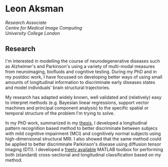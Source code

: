 # Leon Aksman
*Research Associate <br/>
Centre for Medical Image Computing <br/>
University College London* <br/>

## Research

I'm interested in modelling the course of neurodegenerative diseases such as Alzheimer's and Parkinson's using a variety of multi-modal measures from neuroimaging, biofluids and cognitive testing. During my PhD and in my postdoc work, I have focussed on developing better ways of using small amounts of longitudinal information to discriminate early diseases states and model individuals' brain structural trajectories. 

My research has adapted widely known, well validated and (relatively) easy to interpret methods (e.g. Bayesian linear regressions, support vector machines and principal component analysis) to the specific spatial or temporal structure of the problem I'm trying to solve.

 In my PhD work, summarized in my [thesis](https://kclpure.kcl.ac.uk/portal/en/theses/longitudinal-neuroimaging-features-for-discriminating-early-neurodegeneration(ac3aefdc-0cf2-4405-9edd-69e263129bdf).html), I developed a longitudinal pattern recognition based method to better discriminate between subjecs with mild cognitive impairment (MCI) and cognitively normal subjects using high-dimensional structural MRI. I also showed that the same method could be applied to better discriminate Parkinson's disease using diffusion tensor imaging (DTI). I developed a [freely available](https://github.com/LeonAksman/lpr) MATLAB toolbox for performing both (standard) cross-sectional and longitudinal classification based on my method. 
